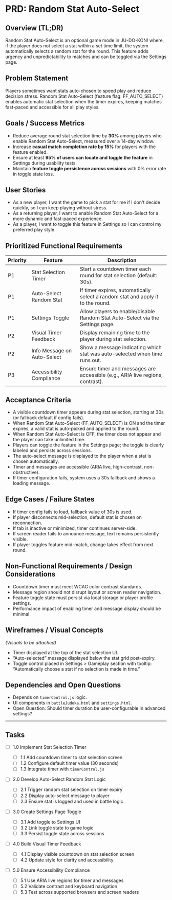 # PRD: Random Stat Auto-Select

## Overview (TL;DR)

Random Stat Auto-Select is an optional game mode in JU-DO-KON! where, if the player does not select a stat within a set time limit, the system automatically selects a random stat for the round. This feature adds urgency and unpredictability to matches and can be toggled via the Settings page.

## Problem Statement

Players sometimes want stats auto-chosen to speed play and reduce decision stress. Random Stat Auto-Select (feature flag: FF_AUTO_SELECT) enables automatic stat selection when the timer expires, keeping matches fast-paced and accessible for all play styles.

## Goals / Success Metrics

- Reduce average round stat selection time by **30%** among players who enable Random Stat Auto-Select, measured over a 14-day window.
- Increase **casual match completion rate by 15%** for players with the feature enabled.
- Ensure at least **95% of users can locate and toggle the feature** in Settings during usability tests.
- Maintain **feature toggle persistence across sessions** with 0% error rate in toggle state loss.

## User Stories

- As a new player, I want the game to pick a stat for me if I don't decide quickly, so I can keep playing without stress.
- As a returning player, I want to enable Random Stat Auto-Select for a more dynamic and fast-paced experience.
- As a player, I want to toggle this feature in Settings so I can control my preferred play style.

## Prioritized Functional Requirements

| Priority | Feature                     | Description                                                                     |
| -------- | --------------------------- | ------------------------------------------------------------------------------- |
| P1       | Stat Selection Timer        | Start a countdown timer each round for stat selection (default: 30s).           |
| P1       | Auto-Select Random Stat     | If timer expires, automatically select a random stat and apply it to the round. |
| P1       | Settings Toggle             | Allow players to enable/disable Random Stat Auto-Select via the Settings page.  |
| P2       | Visual Timer Feedback       | Display remaining time to the player during stat selection.                     |
| P2       | Info Message on Auto-Select | Show a message indicating which stat was auto-selected when time runs out.      |
| P3       | Accessibility Compliance    | Ensure timer and messages are accessible (e.g., ARIA live regions, contrast).   |

## Acceptance Criteria

- A visible countdown timer appears during stat selection, starting at 30s (or fallback default if config fails).
- When Random Stat Auto-Select (FF_AUTO_SELECT) is ON and the timer expires, a valid stat is auto-picked and applied to the round.
- When Random Stat Auto-Select is OFF, the timer does not appear and the player can take unlimited time.
- Players can toggle the feature in the Settings page; the toggle is clearly labeled and persists across sessions.
- The auto-select message is displayed to the player when a stat is chosen automatically.
- Timer and messages are accessible (ARIA live, high-contrast, non-obstructive).
- If timer configuration fails, system uses a 30s fallback and shows a loading message.

## Edge Cases / Failure States

- If timer config fails to load, fallback value of 30s is used.
- If player disconnects mid-selection, default stat is chosen on reconnection.
- If tab is inactive or minimized, timer continues server-side.
- If screen reader fails to announce message, text remains persistently visible.
- If player toggles feature mid-match, change takes effect from next round.

## Non-Functional Requirements / Design Considerations

- Countdown timer must meet WCAG color contrast standards.
- Message region should not disrupt layout or screen reader navigation.
- Feature toggle state must persist via local storage or player profile settings.
- Performance impact of enabling timer and message display should be minimal.

## Wireframes / Visual Concepts

_(Visuals to be attached)_

- Timer displayed at the top of the stat selection UI.
- “Auto-selected” message displayed below the stat grid post-expiry.
- Toggle control placed in Settings > Gameplay section with tooltip: “Automatically choose a stat if no selection is made in time.”

## Dependencies and Open Questions

- Depends on `timerControl.js` logic.
- UI components in `battleJudoka.html` and `settings.html`.
- Open Question: Should timer duration be user-configurable in advanced settings?

---

## Tasks

- [ ] 1.0 Implement Stat Selection Timer

  - [ ] 1.1 Add countdown timer to stat selection screen
  - [ ] 1.2 Configure default timer value (30 seconds)
  - [ ] 1.3 Integrate timer with `timerControl.js`

- [ ] 2.0 Develop Auto-Select Random Stat Logic

  - [ ] 2.1 Trigger random stat selection on timer expiry
  - [ ] 2.2 Display auto-select message to player
  - [ ] 2.3 Ensure stat is logged and used in battle logic

- [ ] 3.0 Create Settings Page Toggle

  - [ ] 3.1 Add toggle to Settings UI
  - [ ] 3.2 Link toggle state to game logic
  - [ ] 3.3 Persist toggle state across sessions

- [ ] 4.0 Build Visual Timer Feedback

  - [ ] 4.1 Display visible countdown on stat selection screen
  - [ ] 4.2 Update style for clarity and accessibility

- [ ] 5.0 Ensure Accessibility Compliance
  - [ ] 5.1 Use ARIA live regions for timer and messages
  - [ ] 5.2 Validate contrast and keyboard navigation
  - [ ] 5.3 Test across supported browsers and screen readers
